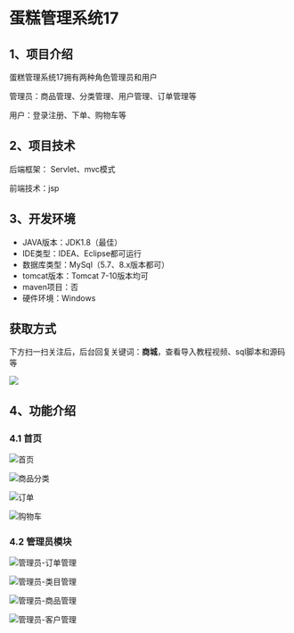# 蛋糕管理系统17



## 1、项目介绍

蛋糕管理系统17拥有两种角色管理员和用户

管理员：商品管理、分类管理、用户管理、订单管理等

用户：登录注册、下单、购物车等

## 2、项目技术

后端框架： Servlet、mvc模式

前端技术：jsp

## 3、开发环境

- JAVA版本：JDK1.8（最佳）
- IDE类型：IDEA、Eclipse都可运行
- 数据库类型：MySql（5.7、8.x版本都可） 
- tomcat版本：Tomcat 7-10版本均可
- maven项目：否
- 硬件环境：Windows
## 获取方式

下方扫一扫关注后，后台回复关键词：**商城**，查看导入教程视频、sql脚本和源码等

 ![](https://www.codeshop.fun/Typora-Images/202205281253739.png)

## 4、功能介绍

### 4.1 首页

![首页](https://www.codeshop.fun/Typora-Images/202402171209576.jpg)

![商品分类](https://www.codeshop.fun/Typora-Images/202402171209435.jpg)

![订单](https://www.codeshop.fun/Typora-Images/202402171209428.jpg)

![购物车](https://www.codeshop.fun/Typora-Images/202402171209473.jpg)

### 4.2 管理员模块

![管理员-订单管理](https://www.codeshop.fun/Typora-Images/202402171209973.jpg)

![管理员-类目管理](https://www.codeshop.fun/Typora-Images/202402171209993.jpg)

![管理员-商品管理](https://www.codeshop.fun/Typora-Images/202402171209022.jpg)

![管理员-客户管理](https://www.codeshop.fun/Typora-Images/202402171209009.jpg)





